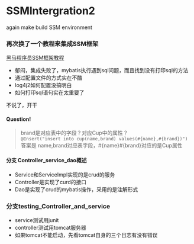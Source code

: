 # SSMIntergration2
again make build SSM environment


### 再次换了一个教程来集成SSM框架
[黑马程序员SSM框架教程](https://www.bilibili.com/video/BV1Fi4y1S7ix/?p=59&share_source=copy_web&vd_source=4ab8c0bacabe264ca7fc26a04c087e55)
- 郁闷，集成失败了，mybatis执行遇到sql问题，而且找到没有打印sql的方法
- 通过配置文件的方式实在不酷
- log4j2如何配置没搞明白
- 如何打印sql语句实在太重要了

不说了，开干

#### Question! 
>brand是对应表中的字段？对应Cup中的属性？  
>`@Insert("insert into cup(name,brand) values(#{name},#{brand})")`  
> 答案是 name,brand对应表字段，#{name}#{brand}对应的是Cup属性 


#### 分支 Controller_service_dao概述

- Service和ServiceImpl实现的是crud的服务
- Controller是实现了curd的接口
- Dao是实现了crud的mybatis操作，采用的是注解形式


### 分支testing_Controller_and_service

- service测试用junit
- controller测试用tomcat服务器
- 如果tomcat不能启动，先看tomcat自身的三个日志有没有错误
